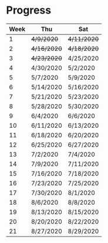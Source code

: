 # Progress

| Week | Thu           | Sat           |
| ---- | ------------- | ------------- |
| 1    | ~~4/9/2020~~  | ~~4/11/2020~~ |
| 2    | ~~4/16/2020~~ | ~~4/18/2020~~ |
| 3    | ~~4/23/2020~~ | 4/25/2020     |
| 4    | 4/30/2020     | 5/2/2020      |
| 5    | 5/7/2020      | 5/9/2020      |
| 6    | 5/14/2020     | 5/16/2020     |
| 7    | 5/21/2020     | 5/23/2020     |
| 8    | 5/28/2020     | 5/30/2020     |
| 9    | 6/4/2020      | 6/6/2020      |
| 10   | 6/11/2020     | 6/13/2020     |
| 11   | 6/18/2020     | 6/20/2020     |
| 12   | 6/25/2020     | 6/27/2020     |
| 13   | 7/2/2020      | 7/4/2020      |
| 14   | 7/9/2020      | 7/11/2020     |
| 15   | 7/16/2020     | 7/18/2020     |
| 16   | 7/23/2020     | 7/25/2020     |
| 17   | 7/30/2020     | 8/1/2020      |
| 18   | 8/6/2020      | 8/8/2020      |
| 19   | 8/13/2020     | 8/15/2020     |
| 20   | 8/20/2020     | 8/22/2020     |
| 21   | 8/27/2020     | 8/29/2020     |
